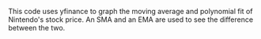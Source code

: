 This code uses yfinance to graph the moving average and polynomial fit of Nintendo's stock price. An SMA and an EMA are used to see the difference between the two. 
